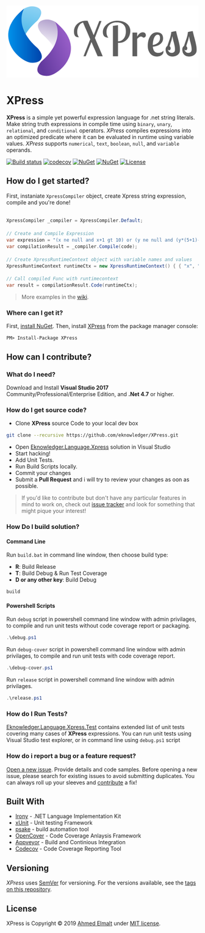 ![XPress Logo](/XPress_logo.png)
# XPress
**XPress** is a simple yet powerful expression language for .net string literals. Make string truth expressions in compile time using `binary`, `unary`, `relational`, and `conditional` operators. _XPress_ compiles expressions into an optimized predicate where it can be evaluated in runtime using variable values. _XPress_ supports `numerical`, `text`, `boolean`, `null`, and `variable` operands.


[![Build status](https://ci.appveyor.com/api/projects/status/pw0v9jpcq7sxyxol?svg=true)](https://ci.appveyor.com/project/eknowledger/xpress) [![codecov](https://codecov.io/gh/eknowledger/XPress/branch/master/graph/badge.svg)](https://codecov.io/gh/eknowledger/XPress) [![NuGet](https://img.shields.io/nuget/dt/XPress.svg)](https://www.nuget.org/packages/XPress) [![NuGet](https://img.shields.io/nuget/v/XPress.svg?color=blue)](https://www.nuget.org/packages/XPress) [![License](https://img.shields.io/github/license/eknowledger/XPress.svg)](https://raw.githubusercontent.com/eknowledger/XPress/master/LICENSE) 


## How do I get started?
First, instaniate `XpressCompiler` object, create Xpress string expression, compile and you're done!

```csharp

XpressCompiler _compiler = XpressCompiler.Default;

// Create and Compile Expression
var expression = "(x ne null and x+1 gt 10) or (y ne null and (y*(5+1)-2) lt 5)";
var compilationResult = _compiler.Compile(code);

// Create XpressRuntimeContext object with variable names and values
XpressRuntimeContext runtimeCtx = new XpressRuntimeContext() { { "x", "10" }, { "y", "9" } };

// Call compiled Func with runtimecontext
var result = compilationResult.Code(runtimeCtx);

```

>More examples in the [wiki](https://github.com/eknowledger/XPress/wiki).

### Where can I get it?

First, [install NuGet](http://docs.nuget.org/docs/start-here/installing-nuget). Then, install [XPress](https://www.nuget.org/packages/XPress/) from the package manager console:

```
PM> Install-Package XPress
```

## How can I contribute?

### What do I need?
Download and Install **Visual Studio 2017** Community/Professional/Enterprise Edition, and **.Net 4.7**  or higher.

### How do I get source code?
- Clone **XPress** source Code to your local dev box
```bash
git clone --recursive https://github.com/eknowledger/XPress.git
```
- Open [Eknowledger.Language.Xpress](https://github.com/eknowledger/XPress/blob/master/Eknowledger.Language.Xpress.sln) solution in Visual Studio
- Start hacking!
- Add Unit Tests.
- Run Build Scripts locally.
- Commit your changes
- Submit a **Pull Request** and i will try to review your changes as oon as possible.

> If you'd like to contribute but don't have any particular features in mind to work on, check out [issue tracker](https://github.com/eknowledger/XPress/issues) and look for something that might pique your interest!

### How Do I build solution?

#### Command Line
Run `build.bat` in command line window, then choose build type:
- **R**: Build Release
- **T**: Build Debug & Run Test Coverage
- **D or any other key**: Build Debug

```bash
build
``` 

#### Powershell Scripts
Run `debug` script in powershell command line window with admin privilages, to compile and run unit tests without code coverage report or packaging.

```powershell
.\debug.ps1
``` 

Run `debug-cover` script in powershell command line window with admin privilages, to compile and run unit tests with code coverage report.

```powershell
.\debug-cover.ps1
```

Run `release` script in powershell command line window with admin privilages.

```powershell
.\release.ps1
```

### How do I Run Tests?
[Eknowledger.Language.Xpress.Test](/src/Eknowledger.Language.Xpress.Test/) contains extended list of unit tests covering many cases of **XPress** expressions. You can run unit tests using Visual Studio test explorer, or in command line using `debug.ps1` script

### How do i report a bug or a feature request?
[Open a new issue](https://github.com/eknowledger/XPress/issues). Provide details and code samples. Before opening a new issue, please search for existing issues to avoid submitting duplicates. You can always roll up your sleeves and [contribute](https://github.com/eknowledger/XPress#how-can-i-contribute) a fix!

## Built With
- [Irony](https://github.com/IronyProject/) - .NET Language Implementation Kit
- [xUnit](https://github.com/xunit/xunit) - Unit testing Framework
- [psake](https://github.com/psake/psake) - build automation tool
- [OpenCover](https://github.com/OpenCover/opencover) - Code Coverage Anlaysis Framework
- [Appveyor](https://ci.appveyor.com/project/eknowledger/xpress) - Build and Continious Integration
- [Codecov](https://codecov.io/gh/eknowledger/XPress) - Code Coverage Reporting Tool



## Versioning
_XPress_ uses [SemVer](https://semver.org/) for versioning. For the versions available, see the [tags on this repository](https://github.com/eknowledger/XPress/tags).

## License
XPress is Copyright &copy; 2019 [Ahmed Elmalt](http://www.eknowledger.com/) under [MIT license](https://raw.githubusercontent.com/eknowledger/XPress/master/LICENSE).
